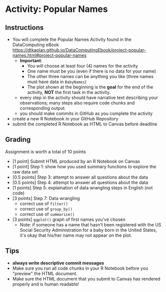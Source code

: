 # Activity: Popular Names


## Instructions 
- You will complete the Popular Names Activity found in the DataComputing eBook <https://dtkaplan.github.io/DataComputingEbook/project-popular-names.html#project-popular-names>  
    - **Important**: 
        - You will choose at least four (4) names for the activity
        - One name must be you (even if there is no data for your name)
        - The other three names can be anything you like (three names must have data in `BabyNames`)
        - The plot shown at the beginning is the **goal** for the end of the activity, **NOT** the first task in the activity.
    - every step in the activity should have narrative text describing your observations; many steps also require code chunks and corresponding output.
    - you should make commits in GitHub as you complete the activity
- create a new R Notebook in your GitHub Repository
- submit the completed R Notebook as HTML to Canvas before deadline


## Grading

Assignment is worth a total of 10 points

- [1 point] Submit HTML produced by an R Notebook on Canvas
- [1 point] Step 1: show how you used summary functions to explore the raw data set
- [0.5 points] Step 3: attempt to answer all questions about the data
- [0.5 points] Step 4: attempt to answer all questions about the data
- [1 points] Step 5: explaination of data wrangling steps in English (not code)
- [3 points] Step 7: Data wrangling
    - correct use of `filter()`
    - correct use of `group_by()`
    - correct use of `summarise()`
- [3 points] `ggplot()` graph of first names you've chosen 
    - Note: if someone has a name that hasn't been registered with the US Social Security Administration for a baby born in the United States, it's okay that his/her name may not appear on the plot. 


## Tips

- **always write descriptive commit messages** 
- Make sure you run all code chunks in your R Notebook before you "preview" the HTML document.  
- Make sure the HTML document that you submit to Canvas has rendered properly and is human readable!

